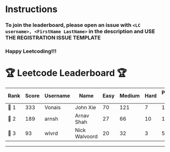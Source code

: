 # Instructions
### To join the leaderboard, please open an issue with `<LC username>, <FirstName LastName>` in the description and USE THE REGISTRATION ISSUE TEMPLATE
### Happy Leetcoding!!!


# 🏆 Leetcode Leaderboard 🏆

| Rank | Score | Username       | Name | Easy | Medium | Hard | Problems Solved |
|------|----------------|-----------------|-------------------|--------------|--------------|--------------|--------------|
| 🥇 1 | 333 | Vonais | John Xie | 70 | 121 | 7 | 198 |
| 🥈 2 | 189 | arnsh | Arnav Shah | 27 | 66 | 10 | 103 |
| 🥉 3 | 93 | wlvrd | Nick Walvoord | 20 | 32 | 3 | 55 |
---
